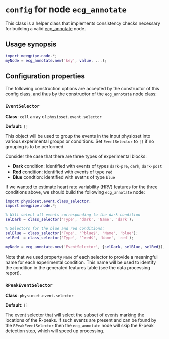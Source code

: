 `config` for node `ecg_annotate`
===


This class is a helper class that implements consistency checks
necessary for building a valid [ecg_annotate][ecg_annotate] node.

[ecg_annotate]: ./README.md

## Usage synopsis


````matlab
import meegpipe.node.*;
myNode = ecg_annotate.new('key', value, ...);
````


## Configuration properties


The following construction options are accepted by the constructor of
this config class, and thus by the constructor of the `ecg_annotate` node
class:


### `EventSelector`

__Class__: `cell` array of `physioset.event.selector`

__Default__: `[]`


This object will be used to group the events in the input physioset into 
various experimental groups or conditions. Set `EventSelector` to `[]` if
no grouping is to be performed. 

Consider the case that there are three types of experimental blocks:

* __Dark__ condition: identified with events of types `dark-pre`, `dark`, 
  `dark-post`
* __Red__ condition: identified with events of type `red`
* __Blue__ condtion: identified with evetns of type `blue`

If we wanted to estimate heart rate variability (HRV) features for the 
three conditions above, we should build the following `ecg_annotate` node:

````matlab
import physioset.event.class_selector;
import meegpipe.node.*; 

% Will select all events corresponding to the dark condition
selDark = class_selector('Type', 'dark', 'Name', 'dark');

% Selectors for the blue and red conditions:
selBlue = class_selector('Type', '^blue$', 'Name', 'blue');
selRed  = class_selector('Type', '^red$', 'Name', 'red');

myNode = ecg_annotate.new('EventSelector', {selDark, selBlue, selRed});
````

Note that we used property `Name` of each selector to provide a meaningful 
name for each experimental condition. This name will be used to identify 
the condition in the generated features table (see the data processing
report).

### `RPeakEventSelector`

__Class__: `physioset.event.selector`

__Default__: `[]`


The event selector that will select the subset of events marking the 
locations of the R-peaks. If such events are present and can be found by 
the `RPeakEventSelector` then the `ecg_annotate` node will skip the R-peak
detection step, which will speed up processing. 
